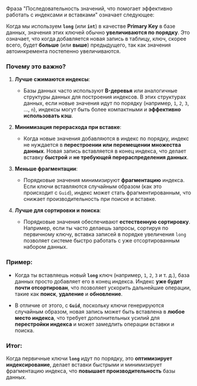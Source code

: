 Фраза "Последовательность значений, что помогает эффективно работать с индексами и вставками" означает следующее:

Когда мы используем **`long`** (или **`int`**) в качестве **Primary Key** в базе данных, значения этих ключей обычно **увеличиваются по порядку**. Это означает, что когда добавляется новая запись в таблицу, ключ, скорее всего, будет **больше** (или **выше**) предыдущего, так как значения автоинкремента постепенно увеличиваются.

### Почему это важно?

1. **Лучше сжимаются индексы**:
    
    - Базы данных часто используют **B-деревья** или аналогичные структуры данных для построения индексов. В этих структурах данных, если новые значения идут по порядку (например, `1`, `2`, `3`, ..., `n`), индексы могут быть более компактными и **эффективно использовать кэш**.
        
2. **Минимизация перерасхода при вставке**:
    
    - Когда новые значения добавляются в индекс по порядку, индекс не нуждается в **перестроении или перемещении множества данных**. Новая запись вставляется в конец индекса, что делает вставку **быстрой** и **не требующей перераспределения данных**.
        
3. **Меньше фрагментации**:
    
    - Порядковые значения минимизируют **фрагментацию** индекса. Если ключи вставляются случайным образом (как это происходит с `Guid`), индекс может стать фрагментированным, что снижает производительность при поиске и вставке.
        
4. **Лучше для сортировки и поиска**:
    
    - Порядковые значения обеспечивают **естественную сортировку**. Например, если ты часто делаешь запросы, сортируя по первичному ключу, вставка записей в порядке увеличения `long` позволяет системе быстро работать с уже отсортированным набором данных.
        

### Пример:

- Когда ты вставляешь новый **`long`** ключ (например, `1`, `2`, `3` и т. д.), база данных просто добавляет его в конец индекса. Индекс **уже будет почти отсортирован**, что позволяет ускорить дальнейшие операции, такие как **поиск**, **удаление** и **обновление**.
    
- В отличие от этого, с **`Guid`**, поскольку ключи генерируются случайным образом, новая запись может быть вставлена в **любое место индекса**, что требует дополнительных усилий для **перестройки индекса** и может замедлить операции вставки и поиска.
    

### Итог:

Когда первичные ключи **`long`** идут по порядку, это **оптимизирует индексирование**, делает вставки быстрыми и минимизирует фрагментацию индекса, что **повышает производительность** базы данных.